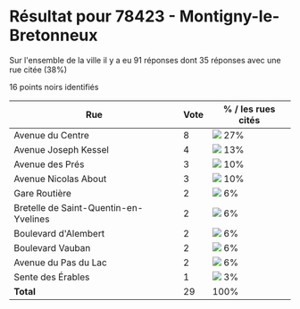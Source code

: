 # Résultat pour 78423 - Montigny-le-Bretonneux

Sur l'ensemble de la ville il y a eu 91 réponses dont 35 réponses avec une rue citée (38%)

16 points noirs identifiés

| Rue | Vote | % / les rues cités|
|-----|------|-------------------|
| Avenue du Centre | 8 | <img src="../../img/bar_27.gif" />&nbsp;27%|
| Avenue Joseph Kessel | 4 | <img src="../../img/bar_13.gif" />&nbsp;13%|
| Avenue des Prés | 3 | <img src="../../img/bar_10.gif" />&nbsp;10%|
| Avenue Nicolas About | 3 | <img src="../../img/bar_10.gif" />&nbsp;10%|
| Gare Routière | 2 | <img src="../../img/bar_6.gif" />&nbsp;6%|
| Bretelle de Saint-Quentin-en-Yvelines | 2 | <img src="../../img/bar_6.gif" />&nbsp;6%|
| Boulevard d'Alembert | 2 | <img src="../../img/bar_6.gif" />&nbsp;6%|
| Boulevard Vauban | 2 | <img src="../../img/bar_6.gif" />&nbsp;6%|
| Avenue du Pas du Lac | 2 | <img src="../../img/bar_6.gif" />&nbsp;6%|
| Sente des Érables | 1 | <img src="../../img/bar_3.gif" />&nbsp;3%|
| **Total** | 29 | 100%|
